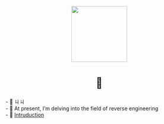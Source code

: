 <div align="center">
  <img height="150" src="https://i.imgur.com/SNCEo5j.png"  />
</div>

###

<h1 align="center">🗼</h1>

###

###

\- 🔭 ㄐㄐ  
\- 🌱 At present, I’m delving into the field of reverse engineering  
\- 🐙 [Intruduction](https://lturret.notion.site/lturret/eb012cb00df6463684a3f6fa57beaed0)  

###
